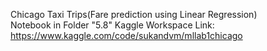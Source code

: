 Chicago Taxi Trips(Fare prediction using Linear Regression)<br>
Notebook in Folder "5.8"
Kaggle Workspace Link:<br>
https://www.kaggle.com/code/sukandvm/mllab1chicago
